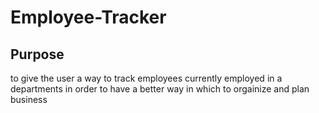 # Employee-Tracker

## Purpose
to give the user a way to track employees currently employed in a departments in order to have a better way in which to orgainize and plan business